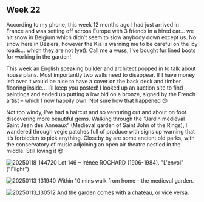 ## Week 22
According to my phone, this week 12 months ago I had just arrived in France and was setting off across Europe with 3 friends in a hired car… we hit snow in Belgium which didn’t seem to slow anybody down except us. No snow here in Béziers, however the Kia is warning me to be careful on the icy roads... which they are not (yet). Call me a wuss, I’ve bought fur lined boots for working in the garden!

This week an English speaking builder and architect popped in to talk about house plans. Most importantly two walls need to disappear. If I have money left over it would be nice to have a cover on the back deck and timber flooring inside… I’ll keep you posted! I looked up an auction site to find paintings and ended up putting a low bid on a bronze, signed by the French artist – which I now happily own. Not sure how that happened 😯

Not too windy, I've had a haircut and so venturing out and about on foot discovering more beautiful gems. Walking through the “Jardin médiéval Saint Jean des Anneaux” (Medieval garden of Saint John of the Rings), I wandered through vegie patches full of produce with signs up warning that it’s forbidden to pick anything. Closeby by are some ancient old parks, with the conservatory of music adjoining an open air theatre nestled in the middle. Still loving it 😍

![20250118_144720](https://github.com/user-attachments/assets/e4aca5b4-f114-45a3-b888-b89fa33fcb0d)
Lot 146 – Irénée ROCHARD (1906-1984). "L'envol" ("Flight")

![20250113_131940](https://github.com/user-attachments/assets/fb05aef5-5503-401f-900d-eefe64baaf0c)
Within 10 mins walk from home – the medieval garden.

![20250113_130512](https://github.com/user-attachments/assets/d64db00e-3f37-4686-8f7f-08af97621294)
And the garden comes with a chateau, or vice versa.
